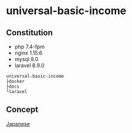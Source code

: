 # universal-basic-income

## Constitution

- php 7.4-fpm
- nginx 1.15.6
- mysql 8.0
- laravel 8.9.0


```
universal-basic-income
├docker
├docs
└laravel
```

## Concept

[Japanese](docs/ja/concept.md)
